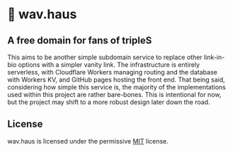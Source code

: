 # 🌊 wav.haus
## A free domain for fans of tripleS

This aims to be another simple subdomain service to replace other link-in-bio options with a simpler vanity link. The infrastructure is entirely serverless, with Cloudflare Workers managing routing and the database with Workers KV, and GitHub pages hosting the front end. That being said, considering how simple this service is, the majority of the implementations used within this project are rather bare-bones. This is intentional for now, but the project may shift to a more robust design later down the road.

## License

wav.haus is licensed under the permissive [MIT](/LICENSE) license.

